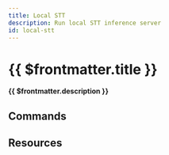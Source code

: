 ```yaml
---
title: Local STT
description: Run local STT inference server
id: local-stt
---
```


# {{ $frontmatter.title }}

**{{ $frontmatter.description }}**

## Commands

<PluginCommands :typedoc="typedoc" />

## Resources

<ul>
  <PluginSourceList :id="$frontmatter.id" />
</ul>

<script setup lang="ts">
  import { useData } from "vitepress";
  import { data } from "../data/typedoc.data.mts";
  const { frontmatter } = useData();
  const typedoc = data[frontmatter.value.id];
</script>
